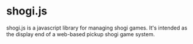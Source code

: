 shogi.js
========

shogi.js is a javascript library for managing shogi games. It's intended
as the display end of a web-based pickup shogi game system.
